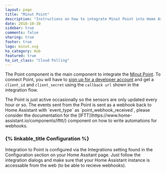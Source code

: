 ```yaml
---
layout: page
title: "Minut Point"
description: "Instructions on how to integrate Minut Point into Home Assistant."
date: 2018-10-30
sidebar: true
comments: false
sharing: true
footer: true
logo: minut.svg
ha_category: Hub
featured: true
ha_iot_class: "Cloud Polling"
---
```


The Point component is the main component to integrate the [Minut Point](https://minut.se/). To connect Point, you will have to [sign up for a developer account](https://minut.com/community/developers/) and get a `client_id` and `client_secret` using the `callback url` shown in the integration flow.

<p class='note'>
The Point is just active occasionally so the sensors are only updated every hour or so.
The events sent from the Point is sent as a webhook back to Home Assistant with `event_type` as `point_webhook_received`, please consider the documentation for the [IFTT](https://www.home-assistant.io/components/ifttt/) component on how to write automations for webhooks.
</p>

### {% linkable_title Configuration %}

Integration to Point is configured via the Integrations setting found in the Configuration section on your Home Assitant page.
Just follow the integration dialogs and make sure that your Home Assistant instance is accessable from the web (to be able to recieve webhooks).
